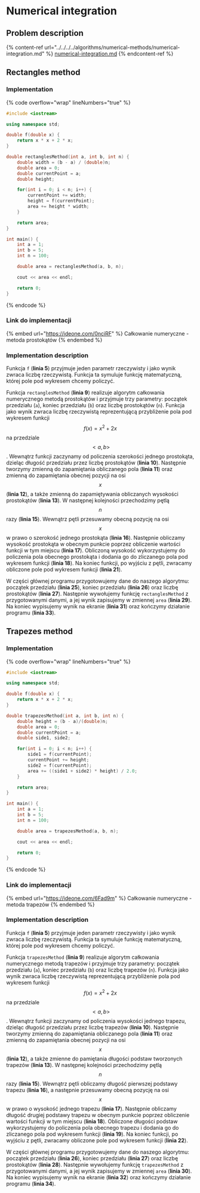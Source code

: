 # Numerical integration

## Problem description

{% content-ref url="../../../../algorithms/numerical-methods/numerical-integration.md" %}
[numerical-integration.md](../../../../algorithms/numerical-methods/numerical-integration.md)
{% endcontent-ref %}

## Rectangles method

### Implementation

{% code overflow="wrap" lineNumbers="true" %}
```cpp
#include <iostream>

using namespace std;

double f(double x) {
    return x * x + 2 * x;
}

double rectanglesMethod(int a, int b, int n) {
    double width = (b - a) / (double)n;
    double area = 0;
    double currentPoint = a;
    double height;

    for(int i = 0; i < n; i++) {
        currentPoint += width;
        height = f(currentPoint);
        area += height * width;
    }

    return area;
}

int main() {
    int a = 1;
    int b = 5;
    int n = 100;

    double area = rectanglesMethod(a, b, n);

    cout << area << endl;

    return 0;
}
```
{% endcode %}

### Link do implementacji

{% embed url="https://ideone.com/0nciRF" %}
Całkowanie numeryczne - metoda prostokątów
{% endembed %}

### Implementation description

Funkcja `f` (**linia 5**) przyjmuje jeden parametr rzeczywisty i jako wynik zwraca liczbę rzeczywistą. Funkcja ta symuluje funkcję matematyczną, której pole pod wykresem chcemy policzyć. 

Funkcja `rectanglesMethod` (**linia 9**) realizuje algorytm całkowania numerycznego metodą prostokątów i przyjmuje trzy parametry: początek przedziału (`a`), koniec przedziału (`b`) oraz liczbę prostokątów (`n`). Funkcja jako wynik zwraca liczbę rzeczywistą reprezentującą przybliżenie pola pod wykresem funkcji $$f(x)=x^2+2x$$ na przedziale $$<a, b>$$. Wewnątrz funkcji zaczynamy od policzenia szerokości jednego prostokąta, dzieląc długość przedziału przez liczbę prostokątów (**linia 10**). Następnie tworzymy zmienną do zapamiętania obliczanego pola (**linia 11**) oraz zmienną do zapamiętania obecnej pozycji na osi $$x$$ (**linia 12**), a także zmienną do zapamiętywania obliczanych wysokości prostokątów (**linia 13**). W następnej kolejności przechodzimy pętlą $$n$$ razy (**linia 15**). Wewnątrz pętli przesuwamy obecną pozycję na osi $$x$$ w prawo o szerokość jednego prostokąta (**linia 16**). Następnie obliczamy wysokość prostokąta w obecnym punkcie poprzez obliczenie wartości funkcji w tym miejscu (**linia 17**). Obliczoną wysokość wykorzystujemy do policzenia pola obecnego prostokąta i dodania go do zliczanego pola pod wykresem funkcji (**linia 18**). Na koniec funkcji, po wyjściu z pętli, zwracamy obliczone pole pod wykresem funkcji (**linia 21**).

W części głównej programu przygotowujemy dane do naszego algorytmu: początek przedziału (**linia 25**), koniec przedziału (**linia 26**) oraz liczbę prostokątów (**linia 27**). Następnie wywołujemy funkcję `rectanglesMethod` z przygotowanymi danymi, a jej wynik zapisujemy w zmiennej `area` (**linia 29**). Na koniec wypisujemy wynik na ekranie (**linia 31**) oraz kończymy działanie programu (**linia 33**).

## Trapezes method

### Implementation

{% code overflow="wrap" lineNumbers="true" %}
```cpp
#include <iostream>

using namespace std;

double f(double x) {
    return x * x + 2 * x;
}

double trapezesMethod(int a, int b, int n) {
    double height = (b - a)/(double)n;
    double area = 0;
    double currentPoint = a;
    double side1, side2;

    for(int i = 0; i < n; i++) {
        side1 = f(currentPoint);
        currentPoint += height;
        side2 = f(currentPoint);
        area += ((side1 + side2) * height) / 2.0;
    }

    return area;
}

int main() {
    int a = 1;
    int b = 5;
    int n = 100;

    double area = trapezesMethod(a, b, n);

    cout << area << endl;

    return 0;
}
```
{% endcode %}

### Link do implementacji

{% embed url="https://ideone.com/6Fad9m" %}
Całkowanie numeryczne - metoda trapezów
{% endembed %}

### Implementation description

Funkcja `f` (**linia 5**) przyjmuje jeden parametr rzeczywisty i jako wynik zwraca liczbę rzeczywistą. Funkcja ta symuluje funkcję matematyczną, której pole pod wykresem chcemy policzyć. 

Funkcja `trapezesMethod` (**linia 9**) realizuje algorytm całkowania numerycznego metodą trapezów i przyjmuje trzy parametry: początek przedziału (`a`), koniec przedziału (`b`) oraz liczbę trapezów (`n`). Funkcja jako wynik zwraca liczbę rzeczywistą reprezentującą przybliżenie pola pod wykresem funkcji $$f(x)=x^2+2x$$ na przedziale $$<a, b>$$. Wewnątrz funkcji zaczynamy od policzenia wysokości jednego trapezu, dzieląc długość przedziału przez liczbę trapezów (**linia 10**). Następnie tworzymy zmienną do zapamiętania obliczanego pola (**linia 11**) oraz zmienną do zapamiętania obecnej pozycji na osi $$x$$ (**linia 12**), a także zmienne do pamiętania długości podstaw tworzonych trapezów (**linia 13**). W następnej kolejności przechodzimy pętlą $$n$$ razy (**linia 15**). Wewnątrz pętli obliczamy długość pierwszej podstawy trapezu (**linia 16**), a następnie przesuwamy obecną pozycję na osi $$x$$ w prawo o wysokość jednego trapezu (**linia 17**). Następnie obliczamy długość drugiej podstawy trapezu w obecnym punkcie poprzez obliczenie wartości funkcji w tym miejscu (**linia 18**). Obliczone długości podstaw wykorzystujemy do policzenia pola obecnego trapezu i dodania go do zliczanego pola pod wykresem funkcji (**linia 19**). Na koniec funkcji, po wyjściu z pętli, zwracamy obliczone pole pod wykresem funkcji (**linia 22**).

W części głównej programu przygotowujemy dane do naszego algorytmu: początek przedziału (**linia 26**), koniec przedziału (**linia 27**) oraz liczbę prostokątów (**linia 28**). Następnie wywołujemy funkcję `trapezesMethod` z przygotowanymi danymi, a jej wynik zapisujemy w zmiennej `area` (**linia 30**). Na koniec wypisujemy wynik na ekranie (**linia 32**) oraz kończymy działanie programu (**linia 34**).
